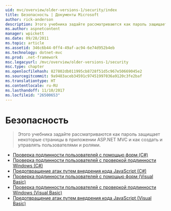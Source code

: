 ```yaml
---
uid: mvc/overview/older-versions-1/security/index
title: Безопасность | Документы Microsoft
author: rick-anderson
description: Этого учебника задайте рассматриваются как пароль защищает некоторые страницы в приложении ASP.NET MVC и как создать и управлять пользователями и ролями.
ms.author: aspnetcontent
manager: wpickett
ms.date: 09/28/2011
ms.topic: article
ms.assetid: 346c6b44-0ff4-49af-ac94-6e74d952b4eb
ms.technology: dotnet-mvc
ms.prod: .net-framework
msc.legacyurl: /mvc/overview/older-versions-1/security
msc.type: chapter
ms.openlocfilehash: 827802db011995cb8728f51d5c967e50669045e2
ms.sourcegitcommit: 9a9483aceb34591c97451997036a9120c3fe2baf
ms.translationtype: HT
ms.contentlocale: ru-RU
ms.lasthandoff: 11/10/2017
ms.locfileid: "26500653"
---
```

<a name="security"></a>Безопасность
====================
> Этого учебника задайте рассматриваются как пароль защищает некоторые страницы в приложении ASP.NET MVC и как создать и управлять пользователями и ролями.


- [Проверка подлинности пользователей с помощью форм (C#)](authenticating-users-with-forms-authentication-cs.md)
- [Проверка подлинности пользователей с проверкой подлинности Windows (C#)](authenticating-users-with-windows-authentication-cs.md)
- [Предотвращение атак путем внедрения кода JavaScript (C#)](preventing-javascript-injection-attacks-cs.md)
- [Проверка подлинности пользователей с помощью форм (Visual Basic)](authenticating-users-with-forms-authentication-vb.md)
- [Проверка подлинности пользователей с проверкой подлинности Windows (Visual Basic)](authenticating-users-with-windows-authentication-vb.md)
- [Предотвращение атак путем внедрения кода JavaScript (Visual Basic)](preventing-javascript-injection-attacks-vb.md)
